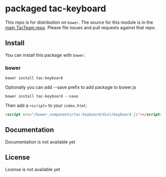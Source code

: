 # packaged tac-keyboard

This repo is for distribution on `bower`. The source for this module is in the
[main TacTeam repo](https://github.com/tacteam/navigable).
Please file issues and pull requests against that repo.

## Install

You can install this package with `bower`.

### bower

```shell
bower install tac-keyboard
```

Optionally you can add --save prefix to add package to bower.js

```shell
bower install tac-keyboard --save
```

Then add a `<script>` to your `index.html`:

```html
<script src="/bower_components/tac-keyboard/dist/keyboard.js"></script>
```

## Documentation

Documentation is not available yet

## License

License is not available yet